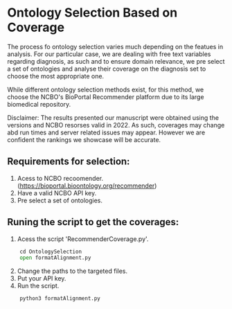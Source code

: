 # Ontology Selection Based on Coverage

The process fo ontology selection varies much depending on the featues in analysis.
For our particular case, we are dealing with free text variables regarding diagnosis, as such and to ensure domain relevance, we pre select a set of ontologies and analyse their coverage on the diagnosis set to choose the most appropriate one.

While different ontology selection methods exist, for this method, we choose the NCBO's BioPortal Recommender platform due to its large biomedical repository.

Disclaimer: The results presented our manuscript were obtained using the versions and NCBO resorses valid in 2022. As such, coverages may change abd run times and server related issues may appear. However we are confident the rankings we showcase will be accurate.


## Requirements for selection:

1. Acess to NCBO recoomender. (https://bioportal.bioontology.org/recommender)
2. Have a valid NCBO API key.
3. Pre select a set of ontologies.


## Runing the script to get the coverages:

1. Acess the script 'RecommenderCoverage.py'.
```python
    cd OntologySelection
    open formatAlignment.py
```
2. Change the paths to the targeted files.
3. Put your API key.
4. Run the script.
```python
    python3 formatAlignment.py
```


